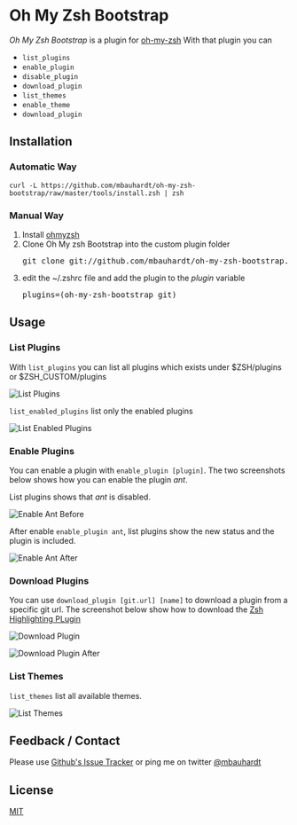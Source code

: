 # Oh My Zsh Bootstrap

_Oh My Zsh Bootstrap_ is a plugin for [oh-my-zsh](https://github.com/robbyrussell/oh-my-zsh)
With that plugin you can

* <code>list_plugins</code>
* <code>enable_plugin</code>
* <code>disable_plugin</code>
* <code>download_plugin</code>
* <code>list_themes</code>
* <code>enable_theme</code>
* <code>download_plugin</code>

## Installation
### Automatic Way

    curl -L https://github.com/mbauhardt/oh-my-zsh-bootstrap/raw/master/tools/install.zsh | zsh
    
### Manual Way

1. Install [ohmyzsh](https://github.com/robbyrussell/oh-my-zsh/)
2. Clone Oh My zsh Bootstrap into the custom plugin folder
    <pre>git clone git://github.com/mbauhardt/oh-my-zsh-bootstrap.git $HOME/.oh-my-zsh/custom/plugins/oh-my-zsh-bootstrap</pre>
3. edit the ~/.zshrc file and add the plugin to the _plugin_ variable
    <pre>plugins=(oh-my-zsh-bootstrap git)</pre>

## Usage


### List Plugins
    
With <code>list_plugins</code> you can list all plugins which exists under $ZSH/plugins or $ZSH_CUSTOM/plugins

![List Plugins](https://dl.dropbox.com/s/wymgd4x2yfvciwv/list_plugins.png?token_hash=AAGGdSyk04b6ZAstcku51-qn98UMmtQYDhJbAPBTxRkzag&dl=1)

<code>list_enabled_plugins</code> list only the enabled plugins
    
![List Enabled Plugins](https://dl.dropbox.com/s/zxr9cgunx2jq0yj/list_enabled_plugins.png?token_hash=AAGOZYSNK4cEIabeFoT-jBK9k9Yisu1M2NHLG961-LMrtg&dl=1)    
    


### Enable Plugins
    
You can enable a plugin with  <code>enable_plugin [plugin]</code>. The two screenshots below shows how you can enable the plugin _ant_.

List plugins shows that _ant_ is disabled.

![Enable Ant Before](https://dl.dropbox.com/s/tzq9xn28jys3zph/enable_ant_before.png?token_hash=AAGqOMxDHjuZxXLdNdINH-5rDo6S2WdgIyLiqfX7ZvBPVA&dl=1)

After enable <code>enable_plugin ant</code>, list plugins show the new status and the plugin is included. 

![Enable Ant After](https://dl.dropbox.com/s/6rtpk0fesbjl3pd/enable_ant_after.png?token_hash=AAFYmAfAL3tnLmG7LjFNfaIN7seM9ayptwB-aaj-3v01aw&dl=1)
    


### Download Plugins

You can use <code>download_plugin [git.url] [name]</code> to download a plugin from a specific git url.
The screenshot below show how to download the [Zsh Highlighting PLugin](https://github.com/zsh-users/zsh-syntax-highlighting)

![Download Plugin](https://dl.dropbox.com/s/m7gw9bvk7dqym4i/download_plugin_before.png?token_hash=AAETJUSWQX0bIb7j8DNqyN8vAaQp4adMgO0AdkuaP-E9Fg&dl=1)

![Download Plugin After](https://dl.dropbox.com/s/2zbo02szb1y9hp7/download_plugin_after.png?token_hash=AAFEqdLYMMEo7kqqn8mWs1JBkslJcHyS846N_kC0juPfpA&dl=1)


### List Themes

<code>list_themes</code> list all available themes.

![List Themes](https://dl.dropboxusercontent.com/s/kdiw20h91relc4n/list_themes.png?token_hash=AAHfRmKp4el2PP4ZIPop6KaPz9jdba65qjm1obIEW1l8Tw&dl=1)

## Feedback / Contact

Please use [Github's Issue Tracker](https://github.com/mbauhardt/oh-my-zsh-bootstrap/issues) or ping me on twitter [@mbauhardt](https://twitter.com/mbauhardt)



## License

[MIT](http://opensource.org/licenses/MIT)
